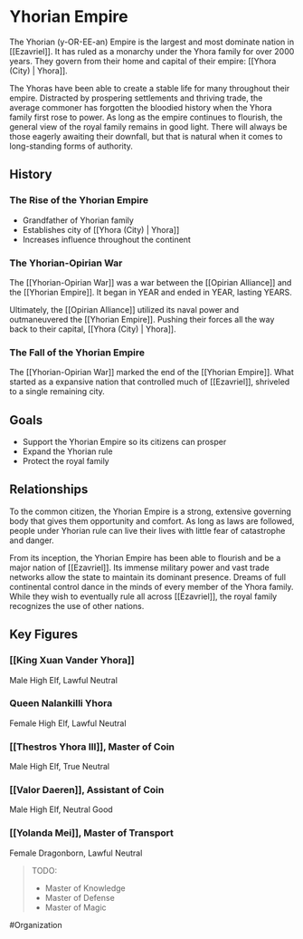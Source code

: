 # Yhorian Empire
The Yhorian (y-OR-EE-an) Empire is the largest and most dominate nation in [[Ezavriel]]. It has ruled as a monarchy under the Yhora family for over 2000 years. They govern from their home and capital of their empire: [[Yhora (City) | Yhora]].

The Yhoras have been able to create a stable life for many throughout their empire. Distracted by prospering settlements and thriving trade, the average commoner has forgotten the bloodied history when the Yhora family first rose to power. As long as the empire continues to flourish, the general view of the royal family remains in good light. There will always be those eagerly awaiting their downfall, but that is natural when it comes to long-standing forms of authority. 

## History
### The Rise of the Yhorian Empire
- Grandfather of Yhorian family
- Establishes city of [[Yhora (City) | Yhora]] 
- Increases influence throughout the continent

### The Yhorian-Opirian War
The [[Yhorian-Opirian War]] was a war between the [[Opirian Alliance]] and the [[Yhorian Empire]]. It began in YEAR and ended in YEAR, lasting YEARS. 

Ultimately, the [[Opirian Alliance]] utilized its naval power and outmaneuvered the [[Yhorian Empire]]. Pushing their forces all the way back to their capital, [[Yhora (City) | Yhora]]. 

### The Fall of the Yhorian Empire 
The [[Yhorian-Opirian War]] marked the end of the [[Yhorian Empire]]. What started as a expansive nation that controlled much of [[Ezavriel]], shriveled to a single remaining city. 

## Goals
- Support the Yhorian Empire so its citizens can prosper
- Expand the Yhorian rule
- Protect the royal family

## Relationships
To the common citizen, the Yhorian Empire is a strong, extensive governing body that gives them opportunity and comfort. As long as laws are followed, people under Yhorian rule can live their lives with little fear of catastrophe and danger.  

From its inception, the Yhorian Empire has been able to flourish and be a major nation of [[Ezavriel]]. Its immense military power and vast trade networks allow the state to maintain its dominant presence. Dreams of full continental control dance in the minds of every member of the Yhora family. While they wish to eventually rule all across [[Ezavriel]], the royal family recognizes the use of other nations. 

## Key Figures
### [[King Xuan Vander Yhora]]
Male High Elf, Lawful Neutral

### Queen Nalankilli Yhora
Female High Elf, Lawful Neutral

### [[Thestros Yhora III]], Master of Coin
Male High Elf, True Neutral

### [[Valor Daeren]], Assistant of Coin
Male High Elf, Neutral Good

### [[Yolanda Mei]], Master of Transport 
Female Dragonborn, Lawful Neutral

> TODO: 
> - Master of Knowledge
> - Master of Defense
> - Master of Magic

#Organization